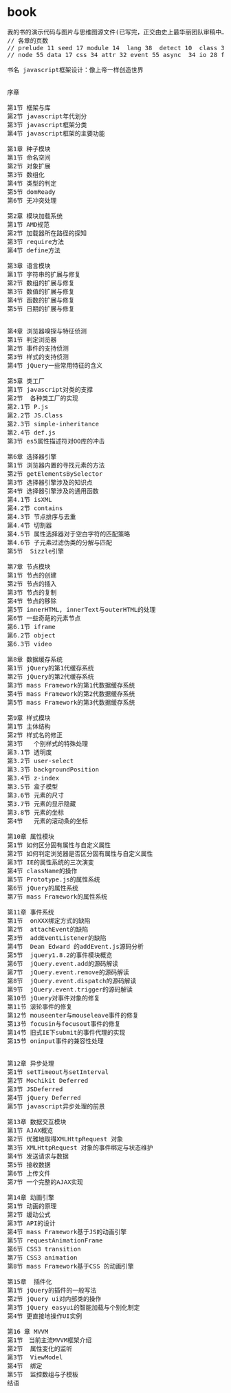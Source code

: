 book
====
<pre>
我的书的演示代码与图片与思维图源文件(已写完，正交由史上最华丽团队审稿中……)
// 各章的页数
// prelude 11 seed 17 module 14  lang 38  detect 10  class 33  selector 43
// node 55 data 17 css 34 attr 32 event 55 async  34 io 28 fx 40 plugin 13 mvvm 42

书名 javascript框架设计：像上帝一样创造世界


序章

第1节 框架与库
第2节 javascript年代划分
第3节 javascript框架分类
第4节 javascript框架的主要功能

第1章 种子模块
第1节 命名空间
第2节 对象扩展
第3节 数组化
第4节 类型的判定
第5节 domReady
第6节 无冲突处理

第2章 模块加载系统
第1节 AMD规范
第2节 加载器所在路径的探知
第3节 require方法
第4节 define方法

第3章 语言模块
第1节 字符串的扩展与修复
第2节 数组的扩展与修复
第3节 数值的扩展与修复
第4节 函数的扩展与修复
第5节 日期的扩展与修复


第4章 浏览器嗅探与特征侦测
第1节 判定浏览器
第2节 事件的支持侦测
第3节 样式的支持侦测
第4节 jQuery一些常用特征的含义

第5章 类工厂
第1节 javascript对类的支撑
第2节  各种类工厂的实现
第2.1节 P.js
第2.2节 JS.Class
第2.3节 simple-inheritance
第2.4节 def.js
第3节 es5属性描述符对OO库的冲击

第6章 选择器引擎
第1节 浏览器内置的寻找元素的方法
第2节 getElementsBySelector
第3节 选择器引擎涉及的知识点
第4节 选择器引擎涉及的通用函数
第4.1节 isXML
第4.2节 contains
第4.3节 节点排序与去重
第4.4节 切割器
第4.5节 属性选择器对于空白字符的匹配策略
第4.6节 子元素过滤伪类的分解与匹配
第5节  Sizzle引擎

第7章 节点模块
第1节 节点的创建
第2节 节点的插入
第3节 节点的复制
第4节 节点的移除
第5节 innerHTML, innerText与outerHTML的处理
第6节 一些奇葩的元素节点
第6.1节 iframe
第6.2节 object
第6.3节 video

第8章 数据缓存系统
第1节 jQuery的第1代缓存系统
第2节 jQuery的第2代缓存系统
第3节 mass Framework的第1代数据缓存系统
第4节 mass Framework的第2代数据缓存系统
第5节 mass Framework的第3代数据缓存系统

第9章 样式模块
第1节 主体结构
第2节 样式名的修正
第3节   个别样式的特殊处理
第3.1节 透明度
第3.2节 user-select
第3.3节 backgroundPosition
第3.4节 z-index
第3.5节 盒子模型
第3.6节 元素的尺寸
第3.7节 元素的显示隐藏
第3.8节 元素的坐标 
第4节   元素的滚动条的坐标

第10章 属性模块
第1节 如何区分固有属性与自定义属性
第2节 如何判定浏览器是否区分固有属性与自定义属性
第3节 IE的属性系统的三次演变
第4节 className的操作
第5节 Prototype.js的属性系统
第6节 jQuery的属性系统
第7节 mass Framework的属性系统

第11章 事件系统
第1节  onXXX绑定方式的缺陷
第2节  attachEvent的缺陷
第3节  addEventListener的缺陷
第4节  Dean Edward 的addEvent.js源码分析
第5节  jquery1.8.2的事件模块概览
第6节  jQuery.event.add的源码解读
第7节  jQuery.event.remove的源码解读
第8节  jQuery.event.dispatch的源码解读
第9节  jQuery.event.trigger的源码解读
第10节 jQuery对事件对象的修复
第11节 滚轮事件的修复
第12节 mouseenter与mouseleave事件的修复
第13节 focusin与focusout事件的修复
第14节 旧式IE下submit的事件代理的实现
第15节 oninput事件的兼容性处理


第12章 异步处理
第1节 setTimeout与setInterval
第2节 Mochikit Deferred
第3节 JSDeferred
第4节 jQuery Deferred
第5节 javascript异步处理的前景

第13章 数据交互模块
第1节 AJAX概览
第2节 优雅地取得XMLHttpRequest 对象
第3节 XMLHttpRequest 对象的事件绑定与状态维护
第4节 发送请求与数据
第5节 接收数据
第6节 上传文件
第7节 一个完整的AJAX实现

第14章 动画引擎
第1节 动画的原理
第2节 缓动公式
第3节 API的设计
第4节 mass Framework基于JS的动画引擎
第5节 requestAnimationFrame
第6节 CSS3 transition
第7节 CSS3 animation
第8节 mass Framework基于CSS 的动画引擎

第15章  插件化
第1节 jQuery的插件的一般写法
第2节 jQuery ui对内部类的操作
第3节 jQuery easyui的智能加载与个别化制定
第4节 更直接地操作UI实例

第16 章 MVVM
第1节　当前主流MVVM框架介绍
第2节  属性变化的监听
第3节  ViewModel
第4节  绑定
第5节  监控数组与子模板
结语

</pre>
